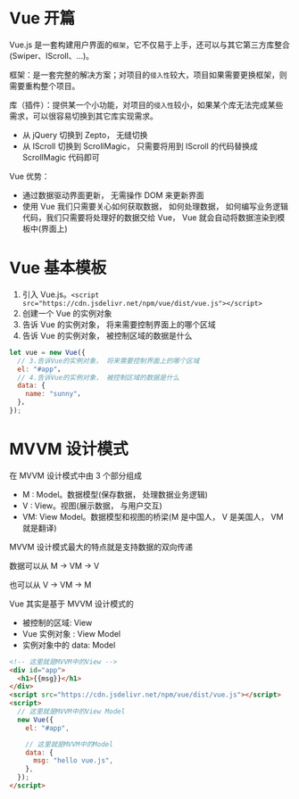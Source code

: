 # Vue 开篇

Vue.js 是一套构建用户界面的`框架`，它不仅易于上手，还可以与其它第三方库整合(Swiper、IScroll、...)。

框架：是一套完整的解决方案；对项目的`侵入性`较大，项目如果需要更换框架，则需要重构整个项目。

库（插件）：提供某一个小功能，对项目的`侵入性`较小，如果某个库无法完成某些需求，可以很容易切换到其它库实现需求。

- 从 jQuery 切换到 Zepto， 无缝切换
- 从 IScroll 切换到 ScrollMagic， 只需要将用到 IScroll 的代码替换成 ScrollMagic 代码即可

Vue 优势：

- 通过数据驱动界面更新， 无需操作 DOM 来更新界面
- 使用 Vue 我们只需要关心如何获取数据， 如何处理数据， 如何编写业务逻辑代码，我们只需要将处理好的数据交给 Vue， Vue 就会自动将数据渲染到模板中(界面上)

# Vue 基本模板

1. 引入 Vue.js。`<script src="https://cdn.jsdelivr.net/npm/vue/dist/vue.js"></script>`
2. 创建一个 Vue 的实例对象
3. 告诉 Vue 的实例对象， 将来需要控制界面上的哪个区域
4. 告诉 Vue 的实例对象， 被控制区域的数据是什么

```js
let vue = new Vue({
  // 3.告诉Vue的实例对象， 将来需要控制界面上的哪个区域
  el: "#app"，
  // 4.告诉Vue的实例对象， 被控制区域的数据是什么
  data: {
    name: "sunny"，
  }，
});
```

# MVVM 设计模式

在 MVVM 设计模式中由 3 个部分组成

- M : Model。数据模型(保存数据， 处理数据业务逻辑)
- V : View。视图(展示数据， 与用户交互)
- VM: View Model。数据模型和视图的桥梁(M 是中国人， V 是美国人， VM 就是翻译)

MVVM 设计模式最大的特点就是支持数据的双向传递

数据可以从 M -> VM -> V

也可以从 V -> VM -> M

Vue 其实是基于 MVVM 设计模式的

- 被控制的区域: View
- Vue 实例对象 : View Model
- 实例对象中的 data: Model

```html
<!-- 这里就是MVVM中的View -->
<div id="app">
  <h1>{{msg}}</h1>
</div>
<script src="https://cdn.jsdelivr.net/npm/vue/dist/vue.js"></script>
<script>
  // 这里就是MVVM中的View Model
  new Vue({
    el: "#app",

    // 这里就是MVVM中的Model
    data: {
      msg: "hello vue.js",
    },
  });
</script>
```
